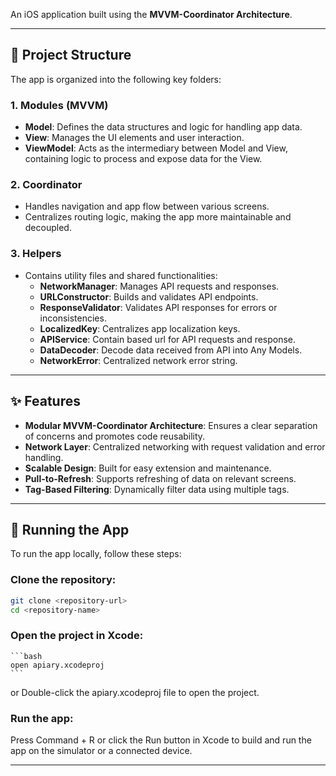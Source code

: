 An iOS application built using the **MVVM-Coordinator Architecture**.

---

## 📂 Project Structure

The app is organized into the following key folders:

### 1. **Modules (MVVM)**
- **Model**: Defines the data structures and logic for handling app data.
- **View**: Manages the UI elements and user interaction.
- **ViewModel**: Acts as the intermediary between Model and View, containing logic to process and expose data for the View.

### 2. **Coordinator**
- Handles navigation and app flow between various screens.
- Centralizes routing logic, making the app more maintainable and decoupled.

### 3. **Helpers**
- Contains utility files and shared functionalities:
  - **NetworkManager**: Manages API requests and responses.
  - **URLConstructor**: Builds and validates API endpoints.
  - **ResponseValidator**: Validates API responses for errors or inconsistencies.
  - **LocalizedKey**: Centralizes app localization keys.
  - **APIService**: Contain based url for API requests and response.
  - **DataDecoder**: Decode data received from API into Any Models.
  - **NetworkError**: Centralized network error string.

---

## ✨ Features

- **Modular MVVM-Coordinator Architecture**: Ensures a clear separation of concerns and promotes code reusability.
- **Network Layer**: Centralized networking with request validation and error handling.
- **Scalable Design**: Built for easy extension and maintenance.
- **Pull-to-Refresh**: Supports refreshing of data on relevant screens.
- **Tag-Based Filtering**: Dynamically filter data using multiple tags.

---

## 🚀 Running the App

To run the app locally, follow these steps:

### **Clone the repository**:
   ```bash
   git clone <repository-url>
   cd <repository-name>
   ```
### **Open the project in Xcode**:

    ```bash
    open apiary.xcodeproj
    ```
or
Double-click the apiary.xcodeproj file to open the project.
### **Run the app**:

Press Command + R or click the Run button in Xcode to build and run the app on the simulator or a connected device.

---
